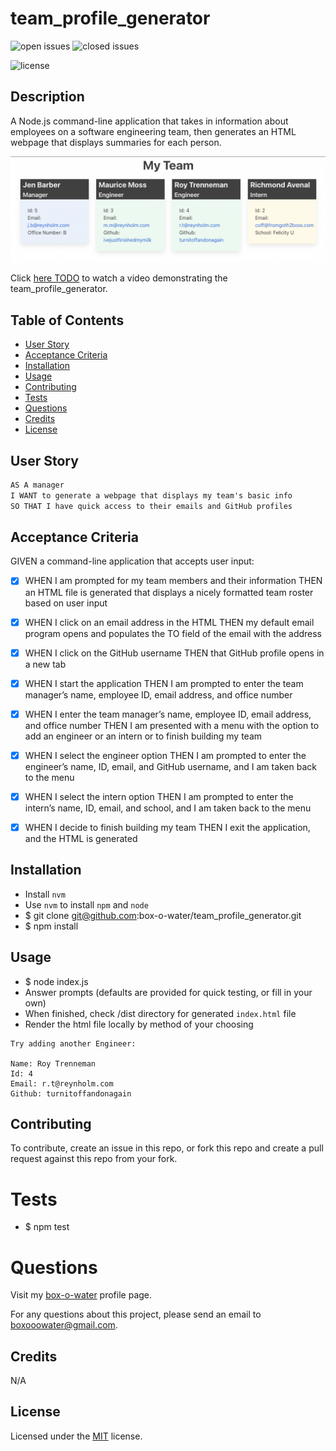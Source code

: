 # team_profile_generator

![open issues](https://img.shields.io/github/issues-raw/box-o-water/team_profile_generator)
![closed issues](https://img.shields.io/github/issues-closed-raw/box-o-water/team_profile_generator)

![license](https://img.shields.io/static/v1?label=license&message=MIT&color=blue)

## Description

A Node.js command-line application that takes in information about employees on a software engineering team, then generates an HTML webpage that displays summaries for each person.

![preview](/images/team_profile_generator_preview.png)

Click [here TODO](https://watch.screencastify.com/) to watch a video demonstrating the team_profile_generator.

## Table of Contents

- [User Story](#user-story)
- [Acceptance Criteria](#acceptance-criteria)
- [Installation](#installation)
- [Usage](#usage)
- [Contributing](#contributing)
- [Tests](#tests)
- [Questions](#questions)
- [Credits](#credits)
- [License](#license)

## User Story

```md
AS A manager
I WANT to generate a webpage that displays my team's basic info
SO THAT I have quick access to their emails and GitHub profiles
```

## Acceptance Criteria

GIVEN a command-line application that accepts user input:

- [x] WHEN I am prompted for my team members and their information
      THEN an HTML file is generated that displays a nicely formatted team roster based on user input

- [x] WHEN I click on an email address in the HTML
      THEN my default email program opens and populates the TO field of the email with the address

- [x] WHEN I click on the GitHub username
      THEN that GitHub profile opens in a new tab

- [x] WHEN I start the application
      THEN I am prompted to enter the team manager’s name, employee ID, email address, and office number

- [x] WHEN I enter the team manager’s name, employee ID, email address, and office number
      THEN I am presented with a menu with the option to add an engineer or an intern or to finish building my team

- [x] WHEN I select the engineer option
      THEN I am prompted to enter the engineer’s name, ID, email, and GitHub username, and I am taken back to the menu

- [x] WHEN I select the intern option
      THEN I am prompted to enter the intern’s name, ID, email, and school, and I am taken back to the menu

- [x] WHEN I decide to finish building my team
      THEN I exit the application, and the HTML is generated

## Installation

- Install `nvm`
- Use `nvm` to install `npm` and `node`
- $ git clone git@github.com:box-o-water/team_profile_generator.git
- $ npm install

## Usage

- $ node index.js
- Answer prompts (defaults are provided for quick testing, or fill in your own)
- When finished, check /dist directory for generated `index.html` file
- Render the html file locally by method of your choosing

```
Try adding another Engineer:

Name: Roy Trenneman
Id: 4
Email: r.t@reynholm.com
Github: turnitoffandonagain
```

## Contributing

To contribute, create an issue in this repo, or fork this repo and create a pull request against this repo from your fork.

# Tests

- $ npm test

# Questions

Visit my [box-o-water](https://github.com/box-o-water) profile page.

For any questions about this project, please send an email to <boxooowater@gmail.com>.

## Credits

N/A

## License

Licensed under the [MIT](/LICENSE) license.
